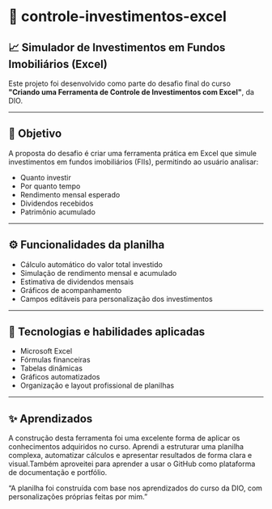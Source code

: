 # 💼 controle-investimentos-excel  
## 📈 Simulador de Investimentos em Fundos Imobiliários (Excel)

Este projeto foi desenvolvido como parte do desafio final do curso **"Criando uma Ferramenta de Controle de Investimentos com Excel"**, da DIO.

---

## 🎯 Objetivo

A proposta do desafio é criar uma ferramenta prática em Excel que simule investimentos em fundos imobiliários (FIIs), permitindo ao usuário analisar:

- Quanto investir  
- Por quanto tempo  
- Rendimento mensal esperado  
- Dividendos recebidos  
- Patrimônio acumulado

---

## ⚙️ Funcionalidades da planilha

- Cálculo automático do valor total investido  
- Simulação de rendimento mensal e acumulado  
- Estimativa de dividendos mensais  
- Gráficos de acompanhamento  
- Campos editáveis para personalização dos investimentos  

---

## 🧠 Tecnologias e habilidades aplicadas

- Microsoft Excel  
- Fórmulas financeiras  
- Tabelas dinâmicas  
- Gráficos automatizados  
- Organização e layout profissional de planilhas

---

## ✨ Aprendizados

A construção desta ferramenta foi uma excelente forma de aplicar os conhecimentos adquiridos no curso. Aprendi a estruturar uma planilha complexa, automatizar cálculos e apresentar resultados de forma clara e visual.Também aproveitei para aprender a usar o GitHub como plataforma de documentação e portfólio.


“A planilha foi construída com base nos aprendizados do curso da DIO, com personalizações próprias feitas por mim.”
